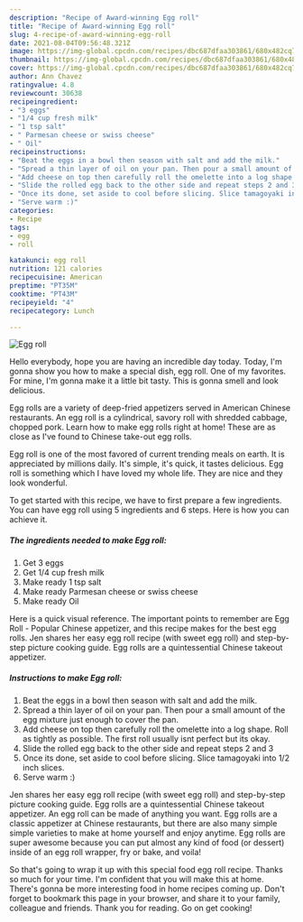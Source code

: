 ```yaml
---
description: "Recipe of Award-winning Egg roll"
title: "Recipe of Award-winning Egg roll"
slug: 4-recipe-of-award-winning-egg-roll
date: 2021-08-04T09:56:48.321Z
image: https://img-global.cpcdn.com/recipes/dbc687dfaa303861/680x482cq70/egg-roll-recipe-main-photo.jpg
thumbnail: https://img-global.cpcdn.com/recipes/dbc687dfaa303861/680x482cq70/egg-roll-recipe-main-photo.jpg
cover: https://img-global.cpcdn.com/recipes/dbc687dfaa303861/680x482cq70/egg-roll-recipe-main-photo.jpg
author: Ann Chavez
ratingvalue: 4.8
reviewcount: 30638
recipeingredient:
- "3 eggs"
- "1/4 cup fresh milk"
- "1 tsp salt"
- " Parmesan cheese or swiss cheese"
- " Oil"
recipeinstructions:
- "Beat the eggs in a bowl then season with salt and add the milk."
- "Spread a thin layer of oil on your pan. Then pour a small amount of the egg mixture just enough to cover the pan."
- "Add cheese on top then carefully roll the omelette into a log shape. Roll as tightly as possible. The first roll usually isnt perfect but its okay."
- "Slide the rolled egg back to the other side and repeat steps 2 and 3"
- "Once its done, set aside to cool before slicing. Slice tamagoyaki into 1/2 inch slices."
- "Serve warm :)"
categories:
- Recipe
tags:
- egg
- roll

katakunci: egg roll 
nutrition: 121 calories
recipecuisine: American
preptime: "PT35M"
cooktime: "PT43M"
recipeyield: "4"
recipecategory: Lunch

---
```



![Egg roll](https://img-global.cpcdn.com/recipes/dbc687dfaa303861/680x482cq70/egg-roll-recipe-main-photo.jpg)

Hello everybody, hope you are having an incredible day today. Today, I'm gonna show you how to make a special dish, egg roll. One of my favorites. For mine, I'm gonna make it a little bit tasty. This is gonna smell and look delicious.

Egg rolls are a variety of deep-fried appetizers served in American Chinese restaurants. An egg roll is a cylindrical, savory roll with shredded cabbage, chopped pork. Learn how to make egg rolls right at home! These are as close as I&#39;ve found to Chinese take-out egg rolls.

Egg roll is one of the most favored of current trending meals on earth. It is appreciated by millions daily. It's simple, it's quick, it tastes delicious. Egg roll is something which I have loved my whole life. They are nice and they look wonderful.


To get started with this recipe, we have to first prepare a few ingredients. You can have egg roll using 5 ingredients and 6 steps. Here is how you can achieve it.

<!--inarticleads1-->

##### The ingredients needed to make Egg roll:

1. Get 3 eggs
1. Get 1/4 cup fresh milk
1. Make ready 1 tsp salt
1. Make ready  Parmesan cheese or swiss cheese
1. Make ready  Oil


Here is a quick visual reference. The important points to remember are Egg Roll - Popular Chinese appetizer, and this recipe makes for the best egg rolls. Jen shares her easy egg roll recipe (with sweet egg roll) and step-by-step picture cooking guide. Egg rolls are a quintessential Chinese takeout appetizer. 

<!--inarticleads2-->

##### Instructions to make Egg roll:

1. Beat the eggs in a bowl then season with salt and add the milk.
1. Spread a thin layer of oil on your pan. Then pour a small amount of the egg mixture just enough to cover the pan.
1. Add cheese on top then carefully roll the omelette into a log shape. Roll as tightly as possible. The first roll usually isnt perfect but its okay.
1. Slide the rolled egg back to the other side and repeat steps 2 and 3
1. Once its done, set aside to cool before slicing. Slice tamagoyaki into 1/2 inch slices.
1. Serve warm :)


Jen shares her easy egg roll recipe (with sweet egg roll) and step-by-step picture cooking guide. Egg rolls are a quintessential Chinese takeout appetizer. An egg roll can be made of anything you want. Egg rolls are a classic appetizer at Chinese restaurants, but there are also many simple simple varieties to make at home yourself and enjoy anytime. Egg rolls are super awesome because you can put almost any kind of food (or dessert) inside of an egg roll wrapper, fry or bake, and voila! 

So that's going to wrap it up with this special food egg roll recipe. Thanks so much for your time. I'm confident that you will make this at home. There's gonna be more interesting food in home recipes coming up. Don't forget to bookmark this page in your browser, and share it to your family, colleague and friends. Thank you for reading. Go on get cooking!

